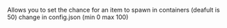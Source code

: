 Allows you to set the chance for an item to spawn in containers (deafult is 50) change in config.json (min 0 max 100)
